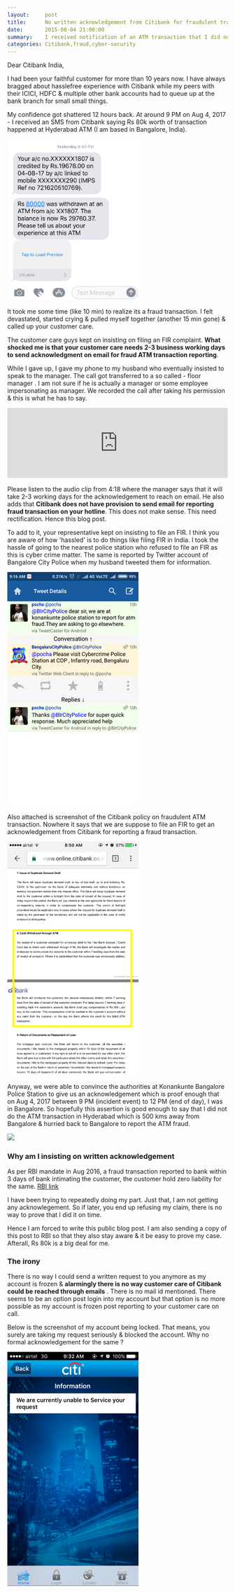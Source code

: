 ```yaml
---
layout:     post
title:      No written acknowledgement from Citibank for fraudulent transaction reporting
date:       2015-08-04 21:00:00
summary:    I received notification of an ATM transaction that I did not did. I reported it to Citibank immediately on their customer care number. It is been 12 hours & there is no written acknowledgment from Citibank yet. 
categories: Citibank,fraud,cyber-security
---
```


Dear Citibank India, 

I had been your faithful customer for more than 10 years now. I have always bragged about hasslefree experience with Citibank while my peers with their ICICI, HDFC & multiple other bank accounts had to queue up at the bank branch for small small things. 

My confidence got shattered 12 hours back. At around 9 PM on Aug 4, 2017 - I received an SMS from Citibank saying Rs 80k worth of transaction happened at Hyderabad ATM (I am based in Bangalore, India). 

<img src="/images/sms-tx-lakshmi.jpg" style="width:300px;"/><br/>

It took me some time (like 10 min) to realize its a fraud transaction. I felt devastated, started crying & pulled myself together (another 15 min gone) & called up your customer care.

The customer care guys kept on insisting on filing an FIR complaint. **What shocked me is that your customer care needs 2-3 business working days to send acknowledgment on email for fraud ATM transaction reporting**. 

While I gave up, I gave my phone to my husband who eventually insisted to speak to the manager. The call got transferred to a so called - floor manager . I am not sure if he is actually a manager or some employee impersonating as manager. We recorded the call after taking his permission & this is what he has to say. 

<iframe width="100%" height="160" src="https://clyp.it/wtm2le4u/widget" frameborder="0"></iframe>

Please listen to the audio clip from 4:18 where the manager says that it will take 2-3 working days for the acknowledgement to reach on email. He also adds that **Citibank does not have provision to send email for reporting fraud transaction on your hotline**. This does not make sense. This need rectification. Hence this blog post. 

To add to it, your representative kept on insisting to file an FIR. I think you are aware of how 'hassled' is to do things like filing FIR in India. I took the hassle of going to the nearest police station who refused to file an FIR as this is cyber crime matter. The same is reported by Twitter account of Bangalore City Police when my husband tweeted them for information. 

 
<img src="/images/blore-police-tweet-cyber-fraud.png" style="width:300px;"/><br/>

Also attached is screenshot of the Citibank policy on fraudulent ATM transaction. Nowhere it says that we are suppose to file an FIR to get an acknowledgement from Citibank for reporting a fraud transaction. 


<img src="/images/citibank-fraud-tx-report-policy.png" style="width:300px;"/><br/>

Anyway, we were able to convince the authorities at Konankunte Bangalore Police Station to give us an acknowledgement which is proof enough that on Aug 4, 2017 between 9 PM (incident event) to 12 PM (end of day), I was in Bangalore. So hopefully this assertion is good enough to say that I did not do the ATM transaction in Hyderabad which is 500 kms away from Bangalore & hurried back to Bangalore to report the ATM fraud. 


<img src="/images/police-ack-complaint-fraud-tx.png" style="width:300px;"/><br/>

### Why am I insisting on written acknowledgement

As per RBI mandate in Aug 2016, a fraud transaction reported to bank within 3 days of bank intimating the customer, the customer hold zero liability for the same. [RBI link](https://m.rbi.org.in//scripts/NotificationUser.aspx?Id=11040&Mode=0) 

I have been trying to repeatedly doing my part. Just that, I am not getting any acknowlegement. So if later, you end up refusing my claim, there is no way to prove that I did it on time. 

Hence I am forced to write this public blog post. I am also sending a copy of this post to RBI so that they also stay aware & it be easy to prove my case. Afterall, Rs 80k is a big deal for me. 


### The irony

There is no way I could send a written request to you anymore as my account is frozen & **alarmingly there is no way customer care of Citibank could be reached through emails** . There is no mail id mentioned. There seems to be an option post login into my account but that option is no more possible as my account is frozen post reporting to your customer care on call. 

Below is the screenshot of my account being locked. That means, you surely are taking my request seriously & blocked the account. Why no formal acknowledgement for the same ?

<img src="/images/lakshmi-citibank-acc-locked.png" style="width:300px;"/><br/>
